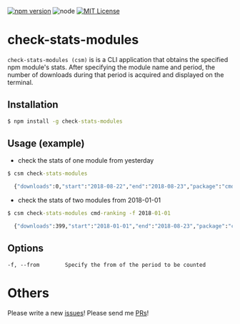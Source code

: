 [![npm version](https://badge.fury.io/js/check-stats-modules.svg)](https://badge.fury.io/js/check-stats-modules)
![node](https://img.shields.io/badge/node-%3E%3D%208.0.0-brightgreen.svg?style=social)
[![MIT License](http://img.shields.io/badge/license-MIT-blue.svg?style=flat)](LICENSE)

# check-stats-modules

`check-stats-modules (csm)` is is a CLI application that obtains the specified npm module's stats. After specifying the module name and period, the number of downloads during that period is acquired and displayed on the terminal.

## Installation

```cmd
$ npm install -g check-stats-modules
```

## Usage (example)

* check the stats of one module from yesterday

```cmd
$ csm check-stats-modules

  {"downloads":0,"start":"2018-08-22","end":"2018-08-23","package":"cmd-ranking"}
```

* check the stats of two modules from 2018-01-01

```cmd
$ csm check-stats-modules cmd-ranking -f 2018-01-01

  {"downloads":399,"start":"2018-01-01","end":"2018-08-23","package":"cmd-ranking"}
```

## Options

```
-f, --from        Specify the from of the period to be counted
```

# Others
Please write a new [issues](https://github.com/k-kuwahara/check-stats-modules/issues)! Please send me [PRs](https://github.com/k-kuwahara/check-stats-modules/pulls)!
